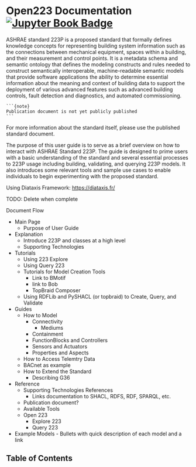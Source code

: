 # Open223 Documentation [![Jupyter Book Badge](https://jupyterbook.org/badge.svg)](https://open223.github.io/docs.open223.info/)

ASHRAE standard 223P is a proposed standard that formally defines knowledge concepts for representing building system information such as the connections between mechanical equipment, spaces within a building, and their measurement and control points. It is a metadata schema and semantic ontology that defines the modeling constructs and rules needed to construct semantically interoperable, machine-readable semantic models that provide software applications the ability to determine essential information about the meaning and context of building data to support the deployment of various advanced features such as advanced building controls, fault detection and diagnostics, and automated commissioning. 

````{margin}
```{note}
Publication document is not yet publicly published
```
````
For more information about the standard itself, please use the published standard document. 

The purpose of this user guide is to serve as a brief overview on how to interact with ASHRAE Standard 223P. The guide is designed to prime users with a basic understanding of the standard and several essential processes to 223P usage including building, validating, and querying 223P models. It also introduces some relevant tools and sample use cases to enable individuals to begin experimenting with the proposed standard.

Using Diataxis Framework: https://diataxis.fr/

TODO: Delete when complete 

Document Flow
- Main Page
  - Purpose of User Guide 
- Explanation
    - Introduce 223P and classes at a high level
    - Supporting Technologies
- Tutorials 
    - Using 223 Explore
    - Using Query 223
    - Tutorials for Model Creation Tools
        - Link to BMotif
        - link to Bob 
        - TopBraid Composer 
    - Using RDFLib and PySHACL (or topbraid) to Create, Query, and Validate
- Guides
    - How to Model
        - Connectivity
            - Mediums 
        - Containment
        - FunctionBlocks and Controllers
        - Sensors and Actuators
        - Properties and Aspects
    - How to Access Telemtry Data
    - BACnet as example
    - How to Extend the Standard
        - Describing G36
- Reference
    - Supporting Technologies References
        - Links documentation to SHACL, RDFS, RDF, SPARQL, etc.
    - Publication document? 
    - Available Tools
    - Open 223
        - Explore 223
        - Query 223
 - Example Models
        - Bullets with quick description of each model and a link

## Table of Contents
```{tableofcontents}
```

